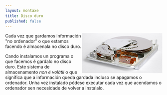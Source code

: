 ```yaml
---
layout: montaxe
title: Disco duro
published: false
---
```



<img style="float: right;" alt="Disco duro" height="128px"  src="/imaxes/discoduro.jpg">

Cada vez que gardamos información "no ordenador" o que estamos facendo é almacenala no disco duro.

Cando instalamos un programa o que facemos é gardalo no disco duro. Este sistema de almacenamento  *non é volátil* o que significa que a información queda gardada incluso se apagamos o ordenador. Unha vez instalado pódese executar cada vez que acendamos o ordenador sen necesidade de volver a instalalo.
